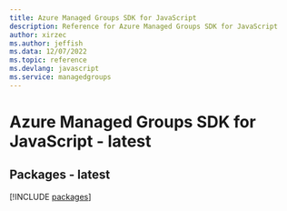 ```yaml
---
title: Azure Managed Groups SDK for JavaScript
description: Reference for Azure Managed Groups SDK for JavaScript
author: xirzec
ms.author: jeffish
ms.data: 12/07/2022
ms.topic: reference
ms.devlang: javascript
ms.service: managedgroups
---
```

# Azure Managed Groups SDK for JavaScript - latest
## Packages - latest
[!INCLUDE [packages](managed-groups-index.md)]